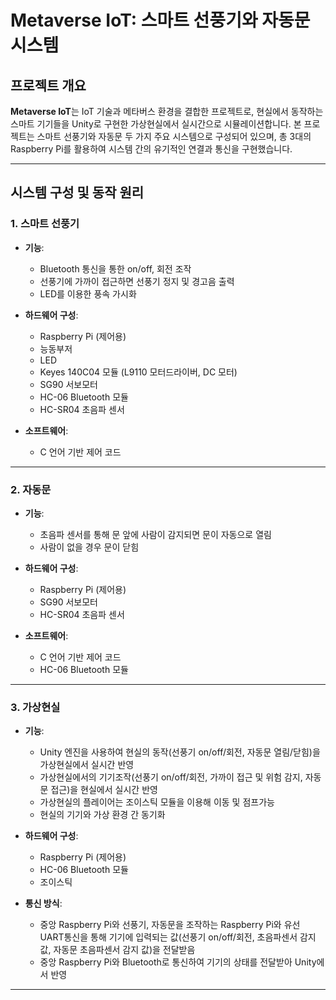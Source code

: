 # Metaverse IoT: 스마트 선풍기와 자동문 시스템

## 프로젝트 개요

**Metaverse IoT**는 IoT 기술과 메타버스 환경을 결합한 프로젝트로, 현실에서 동작하는 스마트 기기들을 Unity로 구현한 가상현실에서 실시간으로 시뮬레이션합니다. 본 프로젝트는 스마트 선풍기와 자동문 두 가지 주요 시스템으로 구성되어 있으며, 총 3대의 Raspberry Pi를 활용하여 시스템 간의 유기적인 연결과 통신을 구현했습니다.

---

## 시스템 구성 및 동작 원리

### 1. 스마트 선풍기
- **기능**:  
  - Bluetooth 통신을 통한 on/off, 회전 조작  
  - 선풍기에 가까이 접근하면 선풍기 정지 및 경고음 출력
  - LED를 이용한 풍속 가시화

- **하드웨어 구성**:  
  - Raspberry Pi (제어용)  
  - 능동부저
  - LED
  - Keyes 140C04 모듈 (L9110 모터드라이버, DC 모터)
  - SG90 서보모터  
  - HC-06 Bluetooth 모듈  
  - HC-SR04 초음파 센서

- **소프트웨어**:  
  - C 언어 기반 제어 코드  
---

### 2. 자동문
- **기능**:  
  - 초음파 센서를 통해 문 앞에 사람이 감지되면 문이 자동으로 열림  
  - 사람이 없을 경우 문이 닫힘  

- **하드웨어 구성**:  
  - Raspberry Pi (제어용)  
  - SG90 서보모터  
  - HC-SR04 초음파 센서

- **소프트웨어**:  
  - C 언어 기반 제어 코드  
  - HC-06 Bluetooth 모듈
---

### 3. 가상현실
- **기능**:  
  - Unity 엔진을 사용하여 현실의 동작(선풍기 on/off/회전, 자동문 열림/닫힘)을 가상현실에서 실시간 반영
  - 가상현실에서의 기기조작(선풍기 on/off/회전, 가까이 접근 및 위험 감지, 자동문 접근)을 현실에서 실시간 반영
  - 가상현실의 플레이어는 조이스틱 모듈을 이용해 이동 및 점프가능
  - 현실의 기기와 가상 환경 간 동기화

- **하드웨어 구성**:  
  - Raspberry Pi (제어용) 
  - HC-06 Bluetooth 모듈
  - 조이스틱 

- **통신 방식**:
  - 중앙 Raspberry Pi와 선풍기, 자동문을 조작하는 Raspberry Pi와 유선 UART통신을 통해 
    기기에 입력되는 값(선풍기 on/off/회전, 초음파센서 감지 값, 자동문 초음파센서 감지 값)을 전달받음
  - 중앙 Raspberry Pi와 Bluetooth로 통신하여 기기의 상태를 전달받아 Unity에서 반영
---
